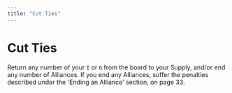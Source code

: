 ```yaml
---
title: "Cut Ties"
---
```


# Cut Ties

Return any number of your `I` or `G` from the board to your Supply, and/or end any number of Alliances. If you end any Alliances, suffer the penalties described under the 'Ending an Alliance' section, on page 33.
